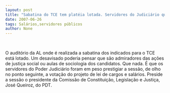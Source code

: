 ```yaml
---
layout: post
title: "Sabatina do TCE tem platéia lotada. Servidores do Judiciário querem saber dos seus salários"
date: 2007-06-26
tags: Salários,servidores públicos
author: None
---
```


&nbsp;

O audit&oacute;rio da AL onde &eacute; realizada a sabatina dos indicados para o TCE est&aacute; lotado. Um desavisado poderia pensar que s&atilde;o admiradores das a&ccedil;&otilde;es de justi&ccedil;a social ou aulas de sociologia dos candidatos. Que nada.
&Eacute; que os servidores do Poder Judici&aacute;rio foram em peso prestigiar a sess&atilde;o, de olho no ponto seguinte, a vota&ccedil;&atilde;o do projeto de lei de cargos e sal&aacute;rios. Preside a sess&atilde;o o presidente da Comiss&atilde;o de Constitui&ccedil;&atilde;o, Legisla&ccedil;&atilde;o e Justi&ccedil;a, Jos&eacute; Queiroz, do PDT. 